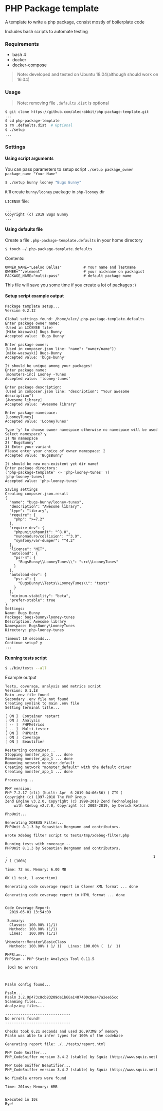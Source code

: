 # PHP Package template

A template to write a php package, consist mostly of boilerplate code

Includes bash scripts to automate testing

### Requirements
 - bash 4
 - docker
 - docker-compose

> Note: developed and tested on Ubuntu 18.04(although should work on 16.04)

### Usage
> Note: removing file `.defaults.dist` is optional
```bash
$ git clone https://github.com/alecrabbit/php-package-template.git
...
$ cd php-package-template
$ rm .defaults.dist  # Optional
$ ./setup
...
```
### Settings
#### Using script arguments
 You can pass parameters to setup script
 `./setup package_owner package_name "Your Name"`
 ```bash
 $ ./setup bunny looney "Bugs Bunny"
 ``` 
 it'll create `bunny/looney` package in `php-looney` dir

 `LICENSE` file:
 ```
 ...
 Copyright (c) 2019 Bugs Bunny
 ...
 ```
#### Using defaults file
Create a file `.php-package-template.defaults` in your home directory
```bash
$ touch ~/.php-package-template.defaults
```
Contents:
```
OWNER_NAME="Leeloo Dallas"          # Your name and lastname
OWNER=""velement"                   # your nickname on packagist
PACKAGE_NAME="multi-pass"           # default package name
```
This file will save you some time if you create a lot of packages :)

#### Setup script example output
```
Package template setup...
Version 0.2.12

Global settings found: /home/alec/.php-package-template.defaults
Enter package owner name:
(Used in LICENSE file)
[Mike Wazowski] Bugs Bunny
Accepted value: 'Bugs Bunny'

Enter package owner:
(Used in composer.json line: "name": "owner/name"))
[mike-wazowski] Bugs-Bunny
Accepted value: 'bugs-bunny'

It should be unique among your packages!
Enter package name:
[monsters-inc] Looney -Tunes
Accepted value: 'looney-tunes'

Enter package description:
(Used in composer.json line: "description": "Your awesome description")
[Awesome library] 
Accepted value: 'Awesome library'

Enter package namespace:
[LooneyTunes] 
Accepted value: 'LooneyTunes'

Type 'y' to choose owner namespace otherwise no namespace will be used
Select namespace? y
1) No namespace
2) 'BugsBunny'
3) Enter your variant
Please enter your choice of owner namespace: 2
Accepted value: 'BugsBunny'

It should be new non-existent yet dir name!
Enter package directory:
('php-package-template' -> 'php-looney-tunes' ?)
[php-looney-tunes] 
Accepted value: 'php-looney-tunes'

Saving settings
Creating composer.json.result
{
  "name": "bugs-bunny/looney-tunes",
  "description": "Awesome library",
  "type": "library",
  "require": {
    "php": ">=7.2"
  },
  "require-dev": {
    "phpunit/phpunit": "^8.0",
    "nunomaduro/collision": "^3.0",
    "symfony/var-dumper": "^4.2"
  },
  "license": "MIT",
  "autoload": {
    "psr-4": {
      "BugsBunny\\LooneyTunes\\": "src\\LooneyTunes"
    }
  },
  "autoload-dev": {
    "psr-4": {
      "BugsBunny\\Tests\\LooneyTunes\\": "tests"
    }
  },
  "minimum-stability": "beta",
  "prefer-stable": true
}
Settings:
Name: Bugs Bunny
Package: bugs-bunny/looney-tunes
Description: Awesome library
Namespace: BugsBunny\LooneyTunes
Directory: php-looney-tunes

Timeout 10 seconds...
Continue setup? y
...
```

#### Running tests script
```bash
$ ./bin/tests --all
```
Example output
```
Tests, coverage, analysis and metrics script
Version: 0.1.18
Main .env file found
Secondary .env file not found
Creating symlink to main .env file
Setting terminal title...

[ ON ]  Container restart
[ ON ]  Analysis
[ -- ]  PHPMetrics
[ -- ]  Multi-tester
[ ON ]  PHPUnit
[ ON ]  Coverage
[ ON ]  Beautifier

Restarting container...
Stopping monster_app_1 ... done
Removing monster_app_1 ... done
Removing network monster_default
Creating network "monster_default" with the default driver
Creating monster_app_1 ... done

Processing...

PHP version:
PHP 7.2.17 (cli) (built: Apr  6 2019 04:06:56) ( ZTS )
Copyright (c) 1997-2018 The PHP Group
Zend Engine v3.2.0, Copyright (c) 1998-2018 Zend Technologies
    with Xdebug v2.7.0, Copyright (c) 2002-2019, by Derick Rethans

PhpUnit...

Generating XDEBUG Filter...
PHPUnit 8.1.3 by Sebastian Bergmann and contributors.

Wrote Xdebug filter script to tests/tmp/xdebug-filter.php 

Running tests with coverage...
PHPUnit 8.1.3 by Sebastian Bergmann and contributors.

.                                                                   1 / 1 (100%)

Time: 72 ms, Memory: 6.00 MB

OK (1 test, 1 assertion)

Generating code coverage report in Clover XML format ... done

Generating code coverage report in HTML format ... done


Code Coverage Report:   
  2019-05-01 13:54:09   
                        
 Summary:               
  Classes: 100.00% (1/1)
  Methods: 100.00% (1/1)
  Lines:   100.00% (1/1)

\Monster::Monster\BasicClass
  Methods: 100.00% ( 1/ 1)   Lines: 100.00% (  1/  1)

PHPStan...
PHPStan - PHP Static Analysis Tool 0.11.5
                                                                                                                        
 [OK] No errors                                                                                                         
                                                                                                                        


Psalm config found...

Psalm...
Psalm 3.2.9@473c8cb83209de1b66a1487400c0ea47a2ee65cc
Scanning files...
Analyzing files...

------------------------------
No errors found!
------------------------------

Checks took 0.21 seconds and used 26.973MB of memory
Psalm was able to infer types for 100% of the codebase

Generating report file: ./../tests/report.html

PHP Code Sniffer...
PHP_CodeSniffer version 3.4.2 (stable) by Squiz (http://www.squiz.net)

PHP Code Sniffer Beautifier...
PHP_CodeSniffer version 3.4.2 (stable) by Squiz (http://www.squiz.net)

No fixable errors were found

Time: 201ms; Memory: 6MB


Executed in 10s
Bye!
```
